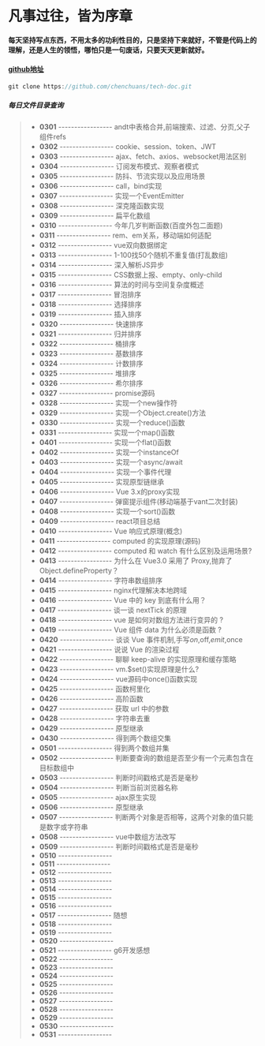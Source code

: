 # 凡事过往，皆为序章 

#### 每天坚持写点东西，不用太多的功利性目的，只是坚持下来就好，不管是代码上的理解，还是人生的领悟，哪怕只是一句废话，只要天天更新就好。

#### [github地址](https://github.com/chenchuans/tech-doc)

``` js
git clone https://github.com/chenchuans/tech-doc.git
```

##### 每日文件目录查询

>* **0301** ----------------- andt中表格合并,前端搜索、过滤、分页,父子组件refs
>* **0302** ----------------- cookie、session、token、JWT
>* **0303** ----------------- ajax、fetch、axios、websocket用法区别
>* **0304** ----------------- 订阅发布模式、观察者模式
>* **0305** ----------------- 防抖、节流实现以及应用场景
>* **0306** ----------------- call，bind实现
>* **0307** ----------------- 实现一个EventEmitter
>* **0308** ----------------- 深克隆函数实现
>* **0309** ----------------- 扁平化数组
>* **0310** ----------------- 今年几岁判断函数(百度外包二面题)
>* **0311** ----------------- rem、em关系，移动端如何适配
>* **0312** ----------------- vue双向数据绑定 
>* **0313** ----------------- 1-100找50个随机不重复值(打乱数组)
>* **0314** ----------------- 深入解析JS异步
>* **0315** ----------------- CSS数据上报、empty、only-child
>* **0316** ----------------- 算法的时间与空间复杂度概述
>* **0317** ----------------- 冒泡排序
>* **0318** ----------------- 选择排序
>* **0319** ----------------- 插入排序
>* **0320** ----------------- 快速排序
>* **0321** ----------------- 归并排序
>* **0322** ----------------- 桶排序
>* **0323** ----------------- 基数排序
>* **0324** ----------------- 计数排序
>* **0325** ----------------- 堆排序
>* **0326** ----------------- 希尔排序
>* **0327** ----------------- promise源码
>* **0328** ----------------- 实现一个new操作符
>* **0329** ----------------- 实现一个Object.create()方法
>* **0330** ----------------- 实现一个reduce()函数
>* **0331** ----------------- 实现一个map()函数
>* **0401** ----------------- 实现一个flat()函数
>* **0402** ----------------- 实现一个instanceOf
>* **0403** ----------------- 实现一个async/await
>* **0404** ----------------- 实现一个事件代理
>* **0405** ----------------- 实现原型链继承
>* **0406** ----------------- Vue 3.x的proxy实现
>* **0407** ----------------- 弹窗提示组件(移动端基于vant二次封装)
>* **0408** ----------------- 实现一个sort()函数
>* **0409** ----------------- react项目总结
>* **0410** ----------------- Vue 响应式原理(概念)
>* **0411** ----------------- computed 的实现原理(源码)
>* **0412** ----------------- computed 和 watch 有什么区别及运用场景?
>* **0413** ----------------- 为什么在 Vue3.0 采用了 Proxy,抛弃了 Object.defineProperty？
>* **0414** ----------------- 字符串数组排序
>* **0415** ----------------- nginx代理解决本地跨域
>* **0416** ----------------- Vue 中的 key 到底有什么用？
>* **0417** ----------------- 谈一谈 nextTick 的原理
>* **0418** ----------------- vue 是如何对数组方法进行变异的 ?
>* **0419** ----------------- Vue 组件 data 为什么必须是函数 ?
>* **0420** ----------------- 谈谈 Vue 事件机制,手写$on,$off,$emit,$once
>* **0421** ----------------- 说说 Vue 的渲染过程
>* **0422** ----------------- 聊聊 keep-alive 的实现原理和缓存策略
>* **0423** ----------------- vm.$set()实现原理是什么?
>* **0424** ----------------- vue源码中once()函数实现
>* **0425** ----------------- 函数柯里化
>* **0426** ----------------- 高阶函数
>* **0427** ----------------- 获取 url 中的参数
>* **0428** ----------------- 字符串去重
>* **0429** ----------------- 原型继承
>* **0430** ----------------- 得到两个数组交集
>* **0501** ----------------- 得到两个数组并集
>* **0502** ----------------- 判断要查询的数组是否至少有一个元素包含在目标数组中
>* **0503** ----------------- 判断时间戳格式是否是毫秒
>* **0504** ----------------- 判断当前浏览器名称
>* **0505** ----------------- ajax原生实现
>* **0506** ----------------- 原型继承
>* **0507** ----------------- 判断两个对象是否相等，这两个对象的值只能是数字或字符串
>* **0508** ----------------- vue中数组方法改写
>* **0509** ----------------- 判断时间戳格式是否是毫秒
>* **0510** ----------------- 
>* **0511** ----------------- 
>* **0512** ----------------- 
>* **0513** ----------------- 
>* **0514** ----------------- 
>* **0515** ----------------- 
>* **0516** ----------------- 
>* **0517** ----------------- 随想
>* **0518** ----------------- 
>* **0519** ----------------- 
>* **0520** ----------------- 
>* **0521** ----------------- g6开发感想
>* **0522** ----------------- 
>* **0523** ----------------- 
>* **0524** ----------------- 
>* **0525** ----------------- 
>* **0526** ----------------- 
>* **0527** ----------------- 
>* **0528** ----------------- 
>* **0529** ----------------- 
>* **0530** ----------------- 
>* **0531** ----------------- 
